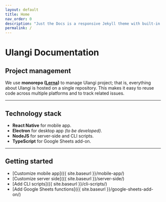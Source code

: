 ```yaml
---
layout: default
title: Home
nav_order: 0
description: "Just the Docs is a responsive Jekyll theme with built-in search that is easily customizable and hosted on GitHub Pages."
permalink: /
---
```


# Ulangi Documentation
## Project management
We use **monorepo ([Lerna](https://github.com/lerna/lerna))** to manage Ulangi project; that is, everything about Ulangi is hosted on a single repository. This makes it easy to reuse code across multiple platforms and to track related issues.

---

## Technology stack
- **React Native** for mobile app.
- **Electron** for desktop app *(to be developed)*.
- **NodeJS** for server-side and CLI scripts.
- **TypeScript** for Google Sheets add-on.

---

## Getting started
- [Customize mobile app]({{ site.baseurl }}/mobile-app/)
- [Customize server side]({{ site.baseurl }}/server-side/)
- [Add CLI scripts]({{ site.baseurl }}/cli-scripts/)
- [Add Google Sheets functions]({{ site.baseurl }}/google-sheets-add-on/)


